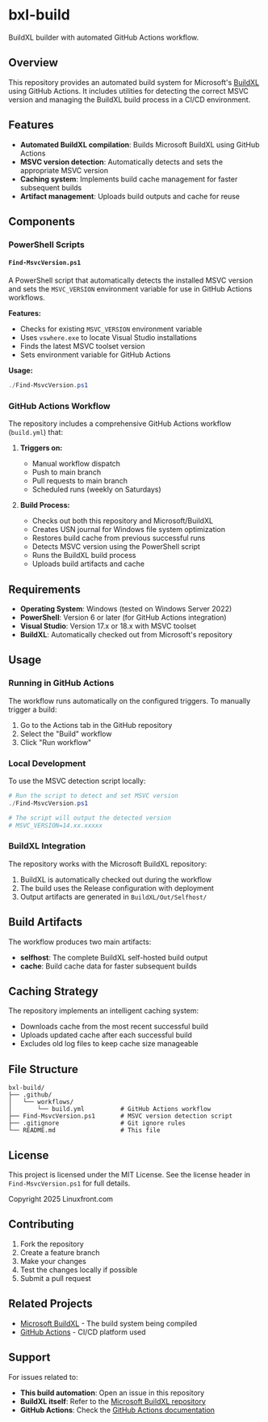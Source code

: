 # bxl-build

BuildXL builder with automated GitHub Actions workflow.

## Overview

This repository provides an automated build system for Microsoft's [BuildXL](https://github.com/microsoft/BuildXL) using GitHub Actions. It includes utilities for detecting the correct MSVC version and managing the BuildXL build process in a CI/CD environment.

## Features

- **Automated BuildXL compilation**: Builds Microsoft BuildXL using GitHub Actions
- **MSVC version detection**: Automatically detects and sets the appropriate MSVC version
- **Caching system**: Implements build cache management for faster subsequent builds
- **Artifact management**: Uploads build outputs and cache for reuse

## Components

### PowerShell Scripts

#### `Find-MsvcVersion.ps1`

A PowerShell script that automatically detects the installed MSVC version and sets the `MSVC_VERSION` environment variable for use in GitHub Actions workflows.

**Features:**
- Checks for existing `MSVC_VERSION` environment variable
- Uses `vswhere.exe` to locate Visual Studio installations
- Finds the latest MSVC toolset version
- Sets environment variable for GitHub Actions

**Usage:**
```powershell
./Find-MsvcVersion.ps1
```

### GitHub Actions Workflow

The repository includes a comprehensive GitHub Actions workflow (`build.yml`) that:

1. **Triggers on:**
   - Manual workflow dispatch
   - Push to main branch
   - Pull requests to main branch
   - Scheduled runs (weekly on Saturdays)

2. **Build Process:**
   - Checks out both this repository and Microsoft/BuildXL
   - Creates USN journal for Windows file system optimization
   - Restores build cache from previous successful runs
   - Detects MSVC version using the PowerShell script
   - Runs the BuildXL build process
   - Uploads build artifacts and cache

## Requirements

- **Operating System**: Windows (tested on Windows Server 2022)
- **PowerShell**: Version 6 or later (for GitHub Actions integration)
- **Visual Studio**: Version 17.x or 18.x with MSVC toolset
- **BuildXL**: Automatically checked out from Microsoft's repository

## Usage

### Running in GitHub Actions

The workflow runs automatically on the configured triggers. To manually trigger a build:

1. Go to the Actions tab in the GitHub repository
2. Select the "Build" workflow
3. Click "Run workflow"

### Local Development

To use the MSVC detection script locally:

```powershell
# Run the script to detect and set MSVC version
./Find-MsvcVersion.ps1

# The script will output the detected version
# MSVC_VERSION=14.xx.xxxxx
```

### BuildXL Integration

The repository works with the Microsoft BuildXL repository:

1. BuildXL is automatically checked out during the workflow
2. The build uses the Release configuration with deployment
3. Output artifacts are generated in `BuildXL/Out/Selfhost/`

## Build Artifacts

The workflow produces two main artifacts:

- **selfhost**: The complete BuildXL self-hosted build output
- **cache**: Build cache data for faster subsequent builds

## Caching Strategy

The repository implements an intelligent caching system:

- Downloads cache from the most recent successful build
- Uploads updated cache after each successful build  
- Excludes old log files to keep cache size manageable

## File Structure

```
bxl-build/
├── .github/
│   └── workflows/
│       └── build.yml          # GitHub Actions workflow
├── Find-MsvcVersion.ps1       # MSVC version detection script
├── .gitignore                 # Git ignore rules
└── README.md                  # This file
```

## License

This project is licensed under the MIT License. See the license header in `Find-MsvcVersion.ps1` for full details.

Copyright 2025 Linuxfront.com

## Contributing

1. Fork the repository
2. Create a feature branch
3. Make your changes
4. Test the changes locally if possible
5. Submit a pull request

## Related Projects

- [Microsoft BuildXL](https://github.com/microsoft/BuildXL) - The build system being compiled
- [GitHub Actions](https://github.com/features/actions) - CI/CD platform used

## Support

For issues related to:
- **This build automation**: Open an issue in this repository
- **BuildXL itself**: Refer to the [Microsoft BuildXL repository](https://github.com/microsoft/BuildXL)
- **GitHub Actions**: Check the [GitHub Actions documentation](https://docs.github.com/en/actions)
